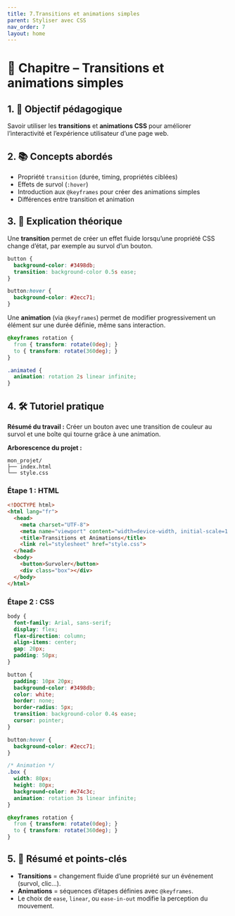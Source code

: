 ```yaml
---
title: 7.Transitions et animations simples
parent: Styliser avec CSS
nav_order: 7
layout: home
---
```

# 📘 Chapitre – Transitions et animations simples

## 1. 🎯 Objectif pédagogique

Savoir utiliser les **transitions** et **animations CSS** pour améliorer l’interactivité et l’expérience utilisateur d’une page web.

## 2. 📚 Concepts abordés

* Propriété `transition` (durée, timing, propriétés ciblées)
* Effets de survol (`:hover`)
* Introduction aux `@keyframes` pour créer des animations simples
* Différences entre transition et animation

## 3. 🧠 Explication théorique

Une **transition** permet de créer un effet fluide lorsqu’une propriété CSS change d’état, par exemple au survol d’un bouton.

```css
button {
  background-color: #3498db;
  transition: background-color 0.5s ease;
}

button:hover {
  background-color: #2ecc71;
}
```

Une **animation** (via `@keyframes`) permet de modifier progressivement un élément sur une durée définie, même sans interaction.

```css
@keyframes rotation {
  from { transform: rotate(0deg); }
  to { transform: rotate(360deg); }
}

.animated {
  animation: rotation 2s linear infinite;
}
```

## 4. 🛠 Tutoriel pratique

**Résumé du travail :**
Créer un bouton avec une transition de couleur au survol et une boîte qui tourne grâce à une animation.

**Arborescence du projet :**

```
mon_projet/
├── index.html
└── style.css
```

### **Étape 1 : HTML**

```html
<!DOCTYPE html>
<html lang="fr">
  <head>
    <meta charset="UTF-8">
    <meta name="viewport" content="width=device-width, initial-scale=1.0">
    <title>Transitions et Animations</title>
    <link rel="stylesheet" href="style.css">
  </head>
  <body>
    <button>Survoler</button>
    <div class="box"></div>
  </body>
</html>
```

### **Étape 2 : CSS**

```css
body {
  font-family: Arial, sans-serif;
  display: flex;
  flex-direction: column;
  align-items: center;
  gap: 20px;
  padding: 50px;
}

button {
  padding: 10px 20px;
  background-color: #3498db;
  color: white;
  border: none;
  border-radius: 5px;
  transition: background-color 0.4s ease;
  cursor: pointer;
}

button:hover {
  background-color: #2ecc71;
}

/* Animation */
.box {
  width: 80px;
  height: 80px;
  background-color: #e74c3c;
  animation: rotation 3s linear infinite;
}

@keyframes rotation {
  from { transform: rotate(0deg); }
  to { transform: rotate(360deg); }
}
```

## 5. 🧾 Résumé et points-clés

* **Transitions** = changement fluide d’une propriété sur un événement (survol, clic…).
* **Animations** = séquences d’étapes définies avec `@keyframes`.
* Le choix de `ease`, `linear`, ou `ease-in-out` modifie la perception du mouvement.

